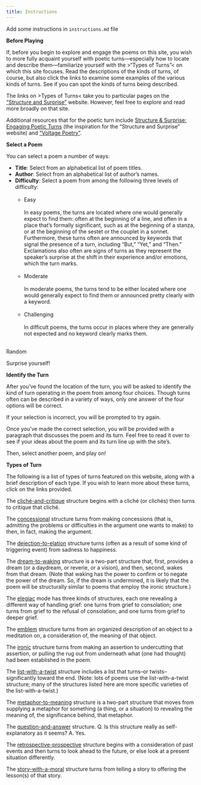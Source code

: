 ```yaml
---
title: Instructions
---
```


Add some instructions in `instructions.md` file

**Before Playing**

If, before you begin to explore and engage the poems on this site, you wish to more fully acquaint yourself with poetic turns—especially how to locate and describe them—familiarize yourself with the >“Types of Turns”< on which this site focuses. Read the descriptions of the kinds of turns, of course, but also click the links to examine some examples of the various kinds of turns. See if you can spot the kinds of turns being described. 

The links on >Types of Turns< take you to particular pages on the [“Structure and Surprise”](https://structureandsurprise.wordpress.com/) website. However, feel free to explore and read more broadly on that site. 

Additional resources that for the poetic turn include [Structure & Surprise: Engaging Poetic Turns](https://www.amazon.com/Structure-Surprise-Engaging-Poetic-Turns/dp/0915924277) (the inspiration for the “Structure and Surprise” website) and [“Voltage Poetry”](https://voltagepoetry.com/).

**Select a Poem**

You can select a poem a number of ways:
* **Title**: Select from an alphabetical list of poem titles.
* **Author**: Select from an alphabetical list of author’s names. 
* **Difficulty**: Select a poem from among the following three levels of difficulty: <br><br>
  * Easy
  <br><br>
  In easy poems, the turns are located where one would generally expect to find them: often at the beginning of a line, and often in a place that’s formally significant, such as at the beginning of a stanza, or at the beginning of the sestet or the couplet in a sonnet. Furthermore, these turns often are announced by keywords that signal the presence of a turn, including “But,” “Yet,” and “Then.” Exclamations also often are signs of turns as they represent the speaker’s surprise at the shift in their experience and/or emotions, which the turn marks.
  <br><br>
  * Moderate 
  <br><br>
  In moderate poems, the turns tend to be either located where one would generally expect to find them or announced pretty clearly with a keyword. 
  <br><br>
  * Challenging
  <br><br>
  In difficult poems, the turns occur in places where they are generally not expected and no keyword clearly marks them.
  <br><br>

Random

Surprise yourself!

**Identify the Turn**

After you’ve found the location of the turn, you will be asked to identify the kind of turn operating in the poem from among four choices. Though turns often can be described in a variety of ways, only one answer of the four options will be correct.

If your selection is incorrect, you will be prompted to try again.

Once you’ve made the correct selection, you will be provided with a paragraph that discusses the poem and its turn. Feel free to read it over to see if your ideas about the poem and its turn line up with the site’s.

Then, select another poem, and play on!


**Types of Turn**

The following is a list of types of turns featured on this website, along with a brief description of each type. If you wish to learn more about these turns, click on the links provided.
 
The [cliché-and-critique](https://structureandsurprise.wordpress.com/new-structures/cliche-and-critique-structure/) structure begins with a cliché (or clichés) then turns to critique that cliché.
 
The [concessional](https://structureandsurprise.wordpress.com/ss-supplements/concessional-structure/) structure turns from making concessions (that is, admitting the problems or difficulties in the argument one wants to make) to then, in fact, making the argument.
 
The [dejection-to-elation](https://structureandsurprise.wordpress.com/new-structures/dejection-to-elation-structure/) structure turns (often as a result of some kind of triggering event) from sadness to happiness.
 
The [dream-to-waking](https://structureandsurprise.wordpress.com/new-structures/the-dream-to-waking-structure/) structure is a two-part structure that, first, provides a dream (or a daydream, or reverie, or a vision), and then, second, wakes from that dream.  (Note that waking has the power to confirm or to negate the power of the dream.  So, if the dream is undermined, it is likely that the poem will be structurally similar to poems that employ the ironic structure.)
 
The [elegiac](https://structureandsurprise.wordpress.com/ss-supplements/the-elegys-structures/) mode has three kinds of structures, each one revealing a different way of handling grief: one turns from grief to consolation; one turns from grief to the refusal of consolation; and one turns from grief to deeper grief.
 
The [emblem](https://structureandsurprise.wordpress.com/ss-supplements/the-elegys-structures/) structure turns from an organized description of an object to a meditation on, a consideration of, the meaning of that object.
 
The [ironic](https://structureandsurprise.wordpress.com/ss-supplements/ironic-structure/) structure turns from making an assertion to undercutting that assertion, or pulling the rug out from underneath what (one had thought) had been established in the poem.
 
The [list-with-a-twist](https://structureandsurprise.wordpress.com/new-structures/list-with-a-twist-structure/) structure includes a list that turns–or twists–significantly toward the end.  (Note: lots of poems use the list-with-a-twist structure; many of the structures listed here are more specific varieties of the list-with-a-twist.)
 
The [metaphor-to-meaning](https://structureandsurprise.wordpress.com/new-structures/metaphor-to-meaning-structure/) structure is a two-part structure that moves from supplying a metaphor for something (a thing, or a situation) to revealing the meaning of, the significance behind, that metaphor.
 
The [question-and-answer](https://structureandsurprise.wordpress.com/new-structures/question-and-answer-structure/) structure.  Q. Is this structure really as self-explanatory as it seems?  A. Yes.
 
The [retrospective-prospective](https://structureandsurprise.wordpress.com/ss-supplements/retrospective-prospective-structure/) structure begins with a consideration of past events and then turns to look ahead to the future, or else look at a present situation differently.
 
The [story-with-a-moral](https://structureandsurprise.wordpress.com/new-structures/story-with-a-moral-structure/) structure turns from telling a story to offering the lesson(s) of that story.

